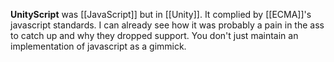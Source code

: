 **UnityScript** was [[JavaScript]] but in [[Unity]]. It complied by [[ECMA]]'s javascript standards.
I can already see how it was probably a pain in the ass to catch up and why they dropped support.
You don't just maintain an implementation of javascript as a gimmick.